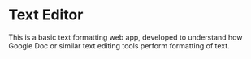 # Text Editor

This is a basic text formatting web app, developed to understand how Google Doc or similar text editing tools perform formatting of text.